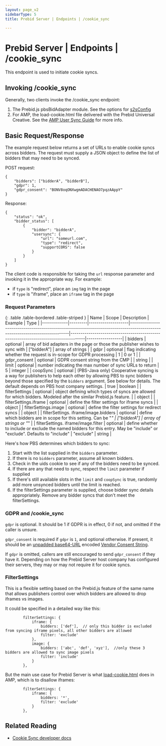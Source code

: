 ```yaml
---
layout: page_v2
sidebarType: 5
title: Prebid Server | Endpoints | /cookie_sync

---
```


# Prebid Server | Endpoints | /cookie_sync

This endpoint is used to initiate cookie syncs.

## Invoking /cookie_sync

Generally, two clients invoke the /cookie_sync endpoint:

1. The Prebid.js pbsBidAdapter module. See the options for [s2sConfig](/dev-docs/publisher-api-reference/setConfig.html#setConfig-Server-to-Server)
1. For AMP, the load-cookie.html file delivered with the Prebid Universal Creative. See the [AMP User Sync Guide](/dev-docs/show-prebid-ads-on-amp-pages.html#user-sync) for more info.

## Basic Request/Response

The example request below returns a set of URLs to enable cookie syncs across bidders. The request
must supply a JSON object to define the list of bidders that may need to be synced.

POST request:
```
{
    "bidders": ["bidderA", "bidderB"],
    "gdpr": 1,
    "gdpr_consent": "BONV8oqONXwgmADACHENAO7pqzAAppY"
}
```

Response:
```
{
    "status": "ok",
    "bidder_status": [
        {
            "bidder": "bidderA",
            "usersync": {
                "url": "someurl.com",
                "type": "redirect",
                "supportCORS": false
            }
        }
    ]
}
```

The client code is responsible for taking the `url` response parameter and invoking it in the appropriate way. For example:
- if `type` is "redirect", place an `img` tag in the page
- if `type` is "iframe", place an `iframe` tag in the page

### Request Parameters

{: .table .table-bordered .table-striped }
| Name         | Scope              | Description                                                                                                                 | Example                                                                             | Type             |
|-------------|---------|--------------------|-----------------------------------------------------------------------------------------------------------------------------|-------------------------------------------------------------------------------------|------------------|
| bidders | optional | array of bid adapters in the page or those the publisher wishes to sync with | ["bidderA"] | array of strings |
| gdpr | optional | flag indicating whether the request is in-scope for GDPR processing | 1 | 0 or 1 |
| gdpr_consent | optional | GDPR consent string from the CMP | | string |
| limit | optional | number indicating the max number of sync URLs to return | 5 | integer |
| coopSync | optional | (PBS-Java only) Cooperative syncing is a way for publishers to help each other by allowing PBS to sync bidders beyond those specified by the `bidders` argument. See below for details. The default depends on PBS host company settings. | true | boolean |
| filterSettings | optional | object defining which types of syncs are allowed for which bidders. Modeled after the similar Prebid.js feature. | | object |
| filterSettings.iframe | optional | define the filter settings for iframe syncs | | object |
| filterSettings.image | optional | define the filter settings for redirect syncs | | object |
| filterSettings. iframe/image.bidders | optional | define which bidders are in scope for this setting. Can be "*" | ["bidderA"] | array of strings or "*" |
| filterSettings. iframe/image.filter | optional | define whether to include or exclude the named bidders for this entry. May be "include" or "exclude". Defaults to "include" | "exclude" | string |

Here's how PBS determines which bidders to sync:

1. Start with the list supplied in the `bidders` parameter.
1. If there is no `bidders` parameter, assume all known bidders.
1. Check in the uids cookie to see if any of the bidders need to be synced.
1. If there are any that need to sync, respect the `limit` parameter if supplied
1. If there's still available slots in the `limit` and `coopSync` is true, randomly add more unsynced bidders until the limit is reached.
1. If the filterSettings parameter is supplied, choose bidder sync details appropriately. Remove any bidder syncs that don't meet the filterSettings.

### GDPR and /cookie_sync

`gdpr` is optional. It should be 1 if GDPR is in effect, 0 if not, and omitted if the caller is unsure.

`gdpr_consent` is required if `gdpr` is `1`, and optional otherwise. If present, it should be an [unpadded base64-URL](https://tools.ietf.org/html/rfc4648#page-7) encoded [Vendor Consent String](https://github.com/InteractiveAdvertisingBureau/GDPR-Transparency-and-Consent-Framework/blob/master/Consent%20string%20and%20vendor%20list%20formats%20v1.1%20Final.md#vendor-consent-string-format).

If `gdpr` is  omitted, callers are still encouraged to send `gdpr_consent` if they have it.
Depending on how the Prebid Server host company has configured their servers, they may or may not require it for cookie syncs.


### FilterSettings

This is a flexible setting based on the Prebid.js feature of the same name
that allows publishers control over which bidders are allowed to drop iframes
vs images.

It could be specified in a detailed way like this:
```
        filterSettings: {
            iframe: {
                bidders: ['def'],  // only this bidder is excluded from syncing iframe pixels, all other bidders are allowed
                filter: 'exclude'
            },
            image: {
                bidders: ['abc', 'def', 'xyz'],  //only these 3 bidders are allowed to sync image pixels
                filter: 'include'
            }
        },
```

But the main use case for Prebid Server is what [load-cookie.html](/dev-docs/show-prebid-ads-on-amp-pages.html#user-sync) does in AMP, which is to disallow iframes:
```
        filterSettings: {
            iframe: {
                bidders: '*',
                filter: 'exclude'
            }
        },
```

## Related Reading
- [Cookie Sync developer docs](/prebid-server/developers/pbs-cookie-sync.html)
